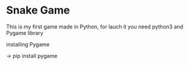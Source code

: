 # Snake Game
This is my first game made in Python, for lauch it you need python3 and Pygame library

installing Pygame

-> pip install pygame
